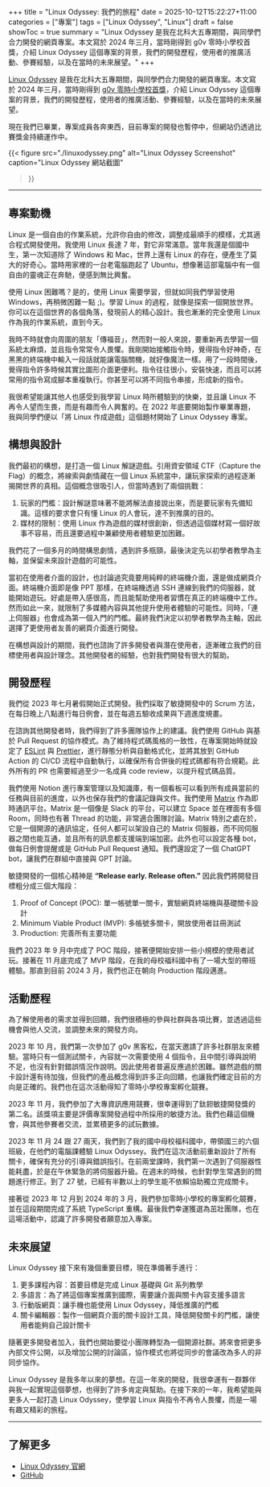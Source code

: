 +++
title = "Linux Odyssey: 我們的旅程"
date = 2025-10-12T15:22:27+11:00
categories = ["專案"]
tags = ["Linux Odyssey", "Linux"]
draft = false
showToc = true
summary = "Linux Odyssey 是我在北科大五專期間，與同學們合力開發的網頁專案。本文寫於 2024 年三月，當時剛得到 g0v 零時小學校首獎，介紹 Linux Odyssey 這個專案的背景，我們的開發歷程，使用者的推廣活動、參賽經驗，以及在當時的未來展望。"
+++

[Linux Odyssey](https://linuxodyssey.xyz) 是我在北科大五專期間，與同學們合力開發的網頁專案。本文寫於 2024 年三月，當時剛得到 [g0v 零時小學校首獎](https://sch001.g0v.tw/dash/prj/PnPyv4c3Dc1WoDcP5JbAe9ZPwmAsHe)，介紹 Linux Odyssey 這個專案的背景，我們的開發歷程，使用者的推廣活動、參賽經驗，以及在當時的未來展望。

現在我們已畢業，專案成員各奔東西，目前專案的開發也暫停中，但網站仍透過比賽獎金持續運作中。

{{< figure
  src="./linuxodyssey.png"
  alt="Linux Odyssey Screenshot"
  caption="Linux Odyssey 網站截圖"
>}}

---

## 專案動機

Linux 是一個自由的作業系統，允許你自由的修改，調整成最順手的模樣，尤其適合程式開發使用。我使用 Linux 長達 7 年，對它非常滿意。當年我還是個國中生，第一次知道除了 Windows 和 Mac，世界上還有 Linux 的存在，便產生了莫大的好奇心。當時用家裡的一台老電腦跑起了 Ubuntu，想像著這部電腦中有一個自由的靈魂正在奔馳，便感到無比興奮。

使用 Linux 困難嗎？是的，使用 Linux 需要學習，但就如同我們學習使用 Windows，再稍微困難一點 ;)。學習 Linux 的過程，就像是探索一個開放世界。你可以在這個世界的各個角落，發現前人的精心設計。我也漸漸的完全使用 Linux 作為我的作業系統，直到今天。

我時不時就會向周圍的朋友「傳福音」，然而對一般人來說，要重新再去學習一個系統太麻煩，並且指令常常令人畏懼。我剛開始接觸指令時，覺得指令好神奇，在黑黑的終端機中輸入一段話就能讓電腦關機，就好像魔法一樣。用了一段時間後，覺得指令許多時候其實比圖形介面更便利。指令往往很小，安裝快速，而且可以將常用的指令寫成腳本重複執行。你甚至可以將不同指令串接，形成新的指令。

我很希望能讓其他人也感受到我學習 Linux 時所體驗到的快樂，並且讓 Linux 不再令人望而生畏，而是有趣而令人興奮的。在 2022 年底要開始製作畢業專題，我與同學們便以「將 Linux 作成遊戲」這個題材開始了 Linux Odyssey 專案。

## 構想與設計

我們最初的構想，是打造一個 Linux 解謎遊戲。引用資安領域 CTF（Capture the Flag）的概念，將線索與劇情藏在一個 Linux 系統當中，讓玩家探索的過程逐漸揭開世界的真相。這個概念很吸引人，但當時遇到了兩個挑戰：

1. 玩家的門檻：設計解謎意味著不能將解法直接說出來，而是要玩家有先備知識。這樣的要求會只有懂 Linux 的人會玩，達不到推廣的目的。
2. 媒材的限制：使用 Linux 作為遊戲的媒材很創新，但透過這個媒材寫一個好故事不容易，而且還要過程中兼顧使用者體驗更加困難。

我們花了一個多月的時間構思劇情，遇到許多瓶頸，最後決定先以初學者教學為主軸，並保留未來設計遊戲的可能性。

當初在使用者介面的設計，也討論過究竟要用純粹的終端機介面，還是做成網頁介面。終端機介面即是像 PPT 那樣，在終端機透過 SSH 連線到我們的伺服器，就能開始遊玩。好處是帶入感很高，而且能幫助使用者習慣在真正的終端機中工作。然而如此一來，就限制了多媒體內容與其他提升使用者體驗的可能性。同時，「連上伺服器」也會成為第一個入門的門檻。最終我們決定以初學者教學為主軸，因此選擇了更使用者友善的網頁介面進行開發。

在構想與設計的期間，我們也諮詢了許多開發者與潛在使用者，逐漸確立我們的目標使用者與設計理念。其他開發者的經驗，也對我們開發有很大的幫助。

## 開發歷程

我們從 2023 年七月暑假開始正式開發。我們採取了敏捷開發中的 Scrum 方法，在每日晚上八點進行每日例會，並在每週五驗收成果與下週進度規畫。

在諮詢其他開發者時，我們得到了許多團隊協作上的建議。我們使用 GitHub 與基於 Pull Request 的協作模式。為了維持程式碼風格的一致性，在專案開始時就設定了 [ESLint](https://eslint.org/) 與 [Prettier](https://prettier.io/)，進行靜態分析與自動格式化，並將其放到 GitHub Action 的 CI/CD 流程中自動執行，以確保所有合併後的程式碼都有符合規範。此外所有的 PR 也需要經過至少一名成員 code review，以提升程式碼品質。

我們使用 Notion 進行專案管理以及知識庫，有一個看板可以看到所有成員當前的任務與目前的進度，以外也保存我們的會議記錄與文件。我們使用 [Matrix](https://matrix.org) 作為即時通訊平台。Matrix 是一個像是 Slack 的平台，可以建立 Space 並在裡面有多個 Room，同時也有著 Thread 的功能，非常適合團隊討論。Matrix 特別之處在於，它是一個開源的通訊協定，任何人都可以架設自己的 Matrix 伺服器，而不同伺服器之間也能互通，並且所有的訊息都支援端到端加密。此外也可以設定各種 bot，做每日例會提醒或是 GitHub Pull Request 通知。我們還設定了一個 ChatGPT bot，讓我們在群組中直接與 GPT 討論。

敏捷開發的一個核心精神是 **“Release early. Release often.”** 因此我們將開發目標粗分成三個大階段：

1. Proof of Concept (POC): 單一帳號單一關卡，實驗網頁終端機與基礎關卡設計
2. Minimum Viable Product (MVP): 多帳號多關卡，開放使用者註冊測試
3. Production: 完善所有主要功能

我們 2023 年 9 月中完成了 POC 階段，接著便開始安排一些小規模的使用者試玩。接著在 11 月底完成了 MVP 階段，在我的母校福科國中有了一場大型的帶班體驗。那直到目前 2024 3 月，我們也正在朝向 Production 階段邁進。

## 活動歷程

為了解使用者的需求並得到回饋，我們很積極的參與社群與各項比賽，並透過這些機會與他人交流，並調整未來的開發方向。

2023 年 10 月，我們第一次參加了 g0v 黑客松，在當天邀請了許多社群朋友來體驗。當時只有一個測試關卡，內容就一次需要使用 4 個指令，且中間引導與說明不足，也沒有針對錯誤情況作說明。因此使用者普遍反應過於困難。雖然遊戲的關卡設計還有待加強，但我們的產品概念得到許多正向回饋，也讓我們確定目前的方向是正確的。我們也在這次活動得知了零時小學校專案孵化竸賽。

2023 年 11 月，我們參加了大專資訊應用競賽，很幸運得到了鈦鉭敏捷開發獎的第二名。該獎項主要是評價專案開發過程中所採用的敏捷方法。我們也藉這個機會，與其他參賽者交流，並累積更多的試玩數據。

2023 年 11 月 24 跟 27 兩天，我們到了我的國中母校福科國中，帶領國三的六個班級，在他們的電腦課體驗 Linux Odyssey。我們在這次活動前重新設計了所有關卡，確保有充分的引導與錯誤指引。在前兩堂課時，我們第一次遇到了伺服器性能耗盡，於是在午休緊急的將伺服器升級。在週末的時候，也針對學生常遇到的問題進行修正。到了 27 號，已經有半數以上的學生能不依賴協助獨立完成關卡。

接著從 2023 年 12 月到 2024 年的 3 月，我們參加零時小學校的專案孵化竸賽，並在這段期間完成了系統 TypeScript 重構。最後我們幸運獲選為茁壯團隊，也在這場活動中，認識了許多開發者願意加入專案。

## 未來展望

Linux Odyssey 接下來有幾個重要目標，現在準備著手進行：

1. 更多課程內容：首要目標是完成 Linux 基礎與 Git 系列教學
2. 多語言：為了將這個專案推廣到國際，需要讓介面與關卡內容支援多語言
3. 行動版網頁：讓手機也能使用 Linux Odyssey，降低推廣的門檻
4. 關卡編輯器：製作一個網頁介面的關卡設計工具，降低開發關卡的門檻，讓使用者能夠自己設計關卡

隨著更多開發者加入，我們也開始要從小團隊轉型為一個開源社群。將來會把更多內部文件公開，以及增加公開的討論區，協作模式也將從同步的會議改為多人的非同步協作。

Linux Odyssey 是我多年以來的夢想。在這一年來的開發，我很幸運有一群夥伴與我一起實現這個夢想，也得到了許多肯定與幫助。在接下來的一年，我希望能與更多人一起打造 Linux Odyssey，使學習 Linux 與指令不再令人畏懼，而是一場有趣又精彩的旅程。

---

## 了解更多

* [Linux Odyssey 官網](https://linuxodyssey.xyz)
* [GitHub](https://github.com/linux-odyssey/linux-odyssey)
